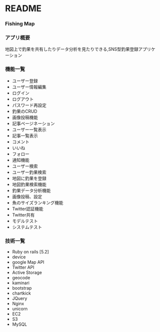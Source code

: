 # README


### Fishing Map

### アプリ概要
 地図上で釣果を共有したりデータ分析を見たりできる,SNS型釣果登録アプリケーション

### 機能一覧
* ユーザー登録
* ユーザー情報編集
* ログイン
* ログアウト
* パスワード再設定
* 釣果のCRUD
* 画像投稿機能
* 記事ページネーション
* ユーザー一覧表示
* 記事一覧表示
* コメント
* いいね
* フォロー
* 通知機能
* ユーザー検索
* ユーザー釣果検索
* 地図に釣果を登録
* 地図釣果検索機能
* 釣果データ分析機能
* 画像投稿、設定
* 魚のサイズランキング機能
* Twitter認証機能
* Twitter共有
* モデルテスト
* システムテスト



### 技術一覧
* Ruby on rails [5.2]
* device
* google Map API
* Twitter API
* Active Storage
* geocode
* kaminari
* bootstrap
* chartkick
* JQuery
* Nginx
* unicorn
* EC2
* S3
* MySQL
